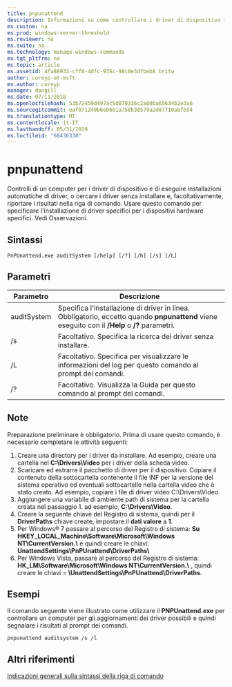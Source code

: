 ```yaml
---
title: pnpunattend
description: Informazioni su come controllare i driver di dispositivo in un computer, nonché di eseguire installazioni driver invisibile all'utente.
ms.custom: na
ms.prod: windows-server-threshold
ms.reviewer: na
ms.suite: na
ms.technology: manage-windows-commands
ms.tgt_pltfrm: na
ms.topic: article
ms.assetid: 4fa88932-cff0-4dfc-936c-98c0e3dfbeb8 britw
author: coreyp-at-msft
ms.author: coreyp
manager: dongill
ms.date: 07/11/2018
ms.openlocfilehash: 53b72459d497ac5d079336c2a00ba65634b2e3a6
ms.sourcegitcommit: eaf071249b6eb6b1a758b38579a2d87710abfb54
ms.translationtype: MT
ms.contentlocale: it-IT
ms.lasthandoff: 05/31/2019
ms.locfileid: "66436330"
---
```

# <a name="pnpunattend"></a>pnpunattend

Controlli di un computer per i driver di dispositivo e di eseguire installazioni automatiche di driver, o cercare i driver senza installare e, facoltativamente, riportare i risultati nella riga di comando. Usare questo comando per specificare l'installazione di driver specifici per i dispositivi hardware specifici. Vedi Osservazioni.

## <a name="syntax"></a>Sintassi

```
PnPUnattend.exe auditSystem [/help] [/?] [/h] [/s] [/L]
```

## <a name="parameters"></a>Parametri

|Parametro|Descrizione|
|---------|-----------|
|auditSystem|Specifica l'installazione di driver in linea.</br>Obbligatorio, eccetto quando **pnpunattend** viene eseguito con il **/Help** o **/?** parametri.|
|/s|Facoltativo. Specifica la ricerca dei driver senza installare.|
|/L|Facoltativo. Specifica per visualizzare le informazioni del log per questo comando al prompt dei comandi.|
|/?|Facoltativo. Visualizza la Guida per questo comando al prompt dei comandi.|

## <a name="remarks"></a>Note

Preparazione preliminare è obbligatorio. Prima di usare questo comando, è necessario completare le attività seguenti:

1. Creare una directory per i driver da installare. Ad esempio, creare una cartella nel **C:\Drivers\Video** per i driver della scheda video.
2. Scaricare ed estrarre il pacchetto di driver per il dispositivo. Copiare il contenuto della sottocartella contenente il file INF per la versione del sistema operativo ed eventuali sottocartelle nella cartella video che è stato creato. Ad esempio, copiare i file di driver video C:\Drivers\Video.
3. Aggiungere una variabile di ambiente path di sistema per la cartella creata nel passaggio 1. ad esempio, **C:\Drivers\Video**.
4. Creare la seguente chiave del Registro di sistema, quindi per il **DriverPaths** chiave create, impostare il **dati valore** a **1**.
5. Per Windows® 7 passare al percorso del Registro di sistema: **Su HKEY_LOCAL_Machine\Software\Microsoft\Windows NT\CurrentVersion.\\** e quindi creare le chiavi: **UnattendSettings\PnPUnattend\DriverPaths\\**
6. Per Windows Vista, passare al percorso del Registro di sistema: **HK_LM\Software\Microsoft\Windows NT\CurrentVersion.\\** , quindi creare le chiavi = **\UnattendSettings\PnPUnattend\DriverPaths**.

## <a name="examples"></a>Esempi

Il comando seguente viene illustrato come utilizzare il **PNPUnattend.exe** per controllare un computer per gli aggiornamenti dei driver possibili e quindi segnalare i risultati al prompt dei comandi.

```
pnpunattend auditsystem /s /l 
```

## <a name="additional-references"></a>Altri riferimenti

[Indicazioni generali sulla sintassi della riga di comando](command-line-syntax-key.md)